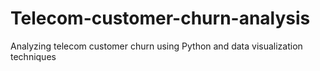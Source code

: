 # Telecom-customer-churn-analysis
Analyzing telecom customer churn using Python and data visualization techniques
